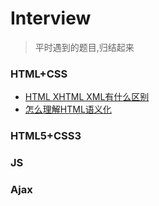 # Interview

> 平时遇到的题目,归结起来

### HTML+CSS

- [HTML XHTML XML有什么区别](https://github.com/yym-yumeng123/Interview/issues/1)
- [怎么理解HTML语义化](https://github.com/yym-yumeng123/Interview/issues/2)


### HTML5+CSS3



### JS



### Ajax
